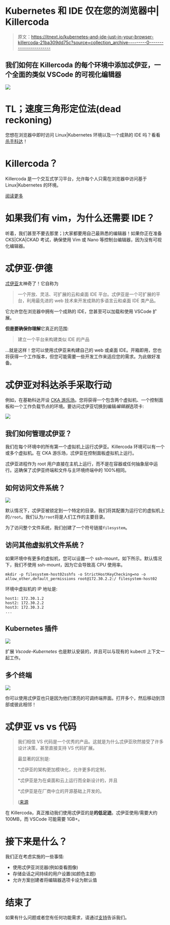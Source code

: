 # Kubernetes 和 IDE 仅在您的浏览器中| Killercoda

> 原文：<https://itnext.io/kubernetes-and-ide-just-in-your-browser-killercoda-21ba309dd75c?source=collection_archive---------0----------------------->

## 我们如何在 Killercoda 的每个环境中添加忒伊亚，一个全面的类似 VSCode 的可视化编辑器

![](img/6d8aa4dec98cfc45823b33b6fc869c1b.png)

# TL；速度三角形定位法(dead reckoning)

您想在浏览器中即时访问 Linux|Kubernetes 环境以及一个成熟的 IDE 吗？看看[杀手科达](https://killercoda.com/)！

# Killercoda？

Killercoda 是一个交互式学习平台，允许每个人只需在浏览器中访问基于 Linux|Kubernetes 的环境。

[阅读更多](https://wuestkamp.medium.com/katacoda-alternative-1d33599af75f?source=friends_link&sk=853df1e3537cdd19dfcf4cfc0bcd1bff)

# 如果我们有 vim，为什么还需要 IDE？

听着，我们甚至不要去那里；)大家都要用自己最熟悉的编辑器！如果你正在准备 CKS|CKA|CKAD 考试，确保使用 Vim 或 Nano 等控制台编辑器，因为没有可视化编辑器。

# 忒伊亚·伊德

[忒伊亚](https://theia-ide.org/)太神奇了！它自称为

> 一个开放、灵活、可扩展的云和桌面 IDE 平台。忒伊亚是一个可扩展的平台，利用最先进的 web 技术来开发成熟的多语言云和桌面 IDE 类产品。

它允许您在浏览器中拥有一个成熟的 IDE，您甚至可以加载和使用 VSCode 扩展。

**但是要确保你理解**它真正的范围:

> 建立一个平台来构建类似 IDE 的产品

…就是这样！您可以使用忒伊亚来构建自己的 web 或桌面 IDE。开箱即用，您也将获得一个工作版本，但您可能需要一些开发工作来适应您的需求。为此做好准备。

# 忒伊亚对科达杀手采取行动

例如，在基勒科达开设 [CKA 游乐场](https://killercoda.com/playgrounds/scenario/cka)。您将获得一个包含两个虚拟机、一个控制面板和一个工作负载节点的环境。要访问忒伊亚切换到编辑*编辑器*选项卡:

![](img/280b96a8ca75b7eb89411858ffe545f0.png)

## 我们如何管理忒伊亚？

我们在每个环境中的所有第一个虚拟机上运行忒伊亚。Killercoda 环境可以有一个或多个虚拟机。在 CKA 游乐场，忒伊亚在控制面板虚拟机上运行。

忒伊亚进程作为 root 用户直接在主机上运行，而不是在容器或任何抽象层中运行。这确保了忒伊亚终端和文件与主环境终端中的 100%相同。

## 如何访问文件系统？

![](img/6c74cfb91370017b4c6f1eb9c6fbf8ca.png)

默认情况下，忒伊亚被锁定到一个特定的目录。我们将其配置为运行它的虚拟机上的`/root`。我们认为`/root`将是人们工作的主要目录。

为了访问整个文件系统，我们创建了一个符号链接`filesystem`。

## 访问其他虚拟机文件系统？

如果环境中有更多的虚拟机，您可以设置一个 ssh-mount，如下所示。默认情况下，我们不使用 ssh-mount，因为它会导致高 CPU 使用率。

```
mkdir -p filesystem-host02sshfs -o StrictHostKeyChecking=no -o allow_other,default_permissions root@172.30.2.2:/ filesystem-host02
```

环境中虚拟机的 IP 地址是:

```
host1: 172.30.1.2
host2: 172.30.2.2
host3: 172.30.3.2
...
```

## Kubernetes 插件

![](img/2b6211a0bd63feb7f1513f514c185ee1.png)

扩展 *Vscode-Kubernetes* 也是默认安装的，并且可以与现有的 kubectl 上下文一起工作。

## 多个终端

![](img/2899985f3a0040b458727a854dc90a84.png)

你可以使用忒伊亚也只是因为他们漂亮的可调终端界面。打开多个，然后移动到顶部或彼此相邻！

# 忒伊亚 vs vs 代码

> 我们相信 VS 代码是一个优秀的产品。这就是为什么忒伊亚欣然接受了许多设计决策，甚至直接支持 VS 代码扩展。
> 
> 最显著的区别是:
> 
> *忒伊亚的架构更加模块化，允许更多的定制，
> 
> *忒伊亚是为在桌面和云上运行而全新设计的，并且
> 
> *忒伊亚是在厂商中立的开源基础上开发的。
> 
> ([来源](https://theia-ide.org/)

在 Killercoda，真正推动我们使用忒伊亚的是**的低足迹**。忒伊亚使用/需要大约 100MB，而 VSCode 可能需要 1GB+。

# 接下来是什么？

我们正在考虑实施的一些事情:

*   使用忒伊亚浏览器(例如查看图像)
*   存储会话之间持续的用户设置(如颜色主题)
*   允许方案创建者将编辑器选项卡设为默认值

# 结束了

如果有什么问题或者您有任何功能需求，请通过[支持](https://killercoda.com/support)告诉我们。